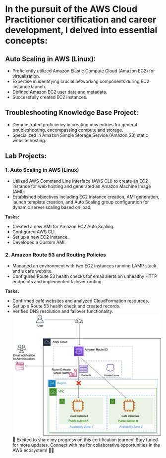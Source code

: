 # In the pursuit of the AWS Cloud Practitioner certification and career development, I delved into essential concepts:

## Auto Scaling in AWS (Linux):
- Proficiently utilized Amazon Elastic Compute Cloud (Amazon EC2) for virtualization.
- Expertise in identifying crucial networking components during EC2 instance launch.
- Defined Amazon EC2 user data and metadata.
- Successfully created EC2 instances.

## Troubleshooting Knowledge Base Project:
- Demonstrated proficiency in creating new entries for general troubleshooting, encompassing compute and storage.
- Specialized in Amazon Simple Storage Service (Amazon S3) static website hosting.

## Lab Projects:

### 1. Auto Scaling in AWS (Linux)
- Utilized AWS Command Line Interface (AWS CLI) to create an EC2 instance for web hosting and generated an Amazon Machine Image (AMI).
- Established objectives including EC2 instance creation, AMI generation, launch template creation, and Auto Scaling group configuration for dynamic server scaling based on load.

**Tasks:**
- Created a new AMI for Amazon EC2 Auto Scaling.
- Configured AWS CLI.
- Set up a new EC2 Instance.
- Developed a Custom AMI.

### 2. Amazon Route 53 and Routing Policies
- Managed an environment with two EC2 instances running LAMP stack and a café website.
- Configured Route 53 health checks for email alerts on unhealthy HTTP endpoints and implemented failover routing.

**Tasks:**
- Confirmed café websites and analyzed CloudFormation resources.
- Set up a Route 53 health check and created records.
- Verified DNS resolution and failover functionality.
![Alt text](Route_53_records.jpg)
🚀 Excited to share my progress on this certification journey! Stay tuned for more updates. Connect with me for collaborative opportunities in the AWS ecosystem! 👥🌐

